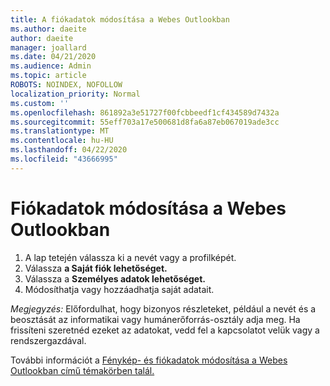 ```yaml
---
title: A fiókadatok módosítása a Webes Outlookban
ms.author: daeite
author: daeite
manager: joallard
ms.date: 04/21/2020
ms.audience: Admin
ms.topic: article
ROBOTS: NOINDEX, NOFOLLOW
localization_priority: Normal
ms.custom: ''
ms.openlocfilehash: 861892a3e51727f00fcbbeedf1cf434589d7432a
ms.sourcegitcommit: 55eff703a17e500681d8fa6a87eb067019ade3cc
ms.translationtype: MT
ms.contentlocale: hu-HU
ms.lasthandoff: 04/22/2020
ms.locfileid: "43666995"
---
```

# <a name="change-account-information-in-outlook-on-the-web"></a>Fiókadatok módosítása a Webes Outlookban

1. A lap tetején válassza ki a nevét vagy a profilképét.
1. Válassza **a Saját fiók lehetőséget.**
1. Válassza a **Személyes adatok lehetőséget.**
1. Módosíthatja vagy hozzáadhatja saját adatait.

*Megjegyzés:* Előfordulhat, hogy bizonyos részleteket, például a nevét és a beosztását az informatikai vagy humánerőforrás-osztály adja meg. Ha frissíteni szeretnéd ezeket az adatokat, vedd fel a kapcsolatot velük vagy a rendszergazdával.

További információt a [Fénykép- és fiókadatok módosítása a Webes Outlookban című témakörben talál.](https://support.office.com/article/b2dbb289-851d-4bed-93c3-3e136f5659ec)